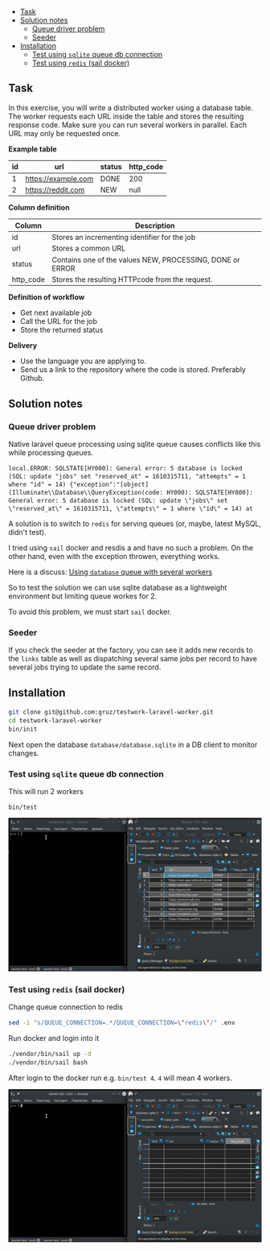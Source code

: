 - [Task](#task)
- [Solution notes](#solution-notes)
  - [Queue driver problem](#queue-driver-problem)
  - [Seeder](#seeder)
- [Installation](#installation)
  - [Test using `sqlite` queue db connection](#test-using-sqlite-queue-db-connection)
  - [Test using `redis` (sail docker)](#test-using-redis-sail-docker)

## Task

In this exercise, you will write a distributed worker using a database table.
The worker requests each URL inside the table and stores the resulting response code.
Make sure you can run several workers in parallel. Each URL may only be requested once.

**Example table**

| id  | url                 | status | http_code |
| --- | ------------------- | ------ | --------- |
| 1   | https://example.com | DONE   | 200       |
| 2   | https://reddit.com  | NEW    | null      |

**Column definition**

| Column    | Description                                               |
| --------- | --------------------------------------------------------- |
| id        | Stores an incrementing identifier for the job             |
| url       | Stores a common URL                                       |
| status    | Contains one of the values NEW, PROCESSING, DONE or ERROR |
| http_code | Stores the resulting HTTP­code from the request.          |

**Definition of workflow**

* Get next available job
* Call the URL for the job
* Store the returned status

**Delivery**

* Use the language you are applying to.
* Send us a link to the repository where the code is stored. Preferably Github.

## Solution notes

### Queue driver problem

Native laravel queue processing using sqlite queue causes conflicts like
this while processing queues.

```
local.ERROR: SQLSTATE[HY000]: General error: 5 database is locked (SQL: update "jobs" set "reserved_at" = 1610315711, "attempts" = 1 where "id" = 14) {"exception":"[object] (Illuminate\\Database\\QueryException(code: HY000): SQLSTATE[HY000]: General error: 5 database is locked (SQL: update \"jobs\" set \"reserved_at\" = 1610315711, \"attempts\" = 1 where \"id\" = 14) at
```

A solution is to switch to `redis` for serving queues (or, maybe, latest MySQL, didn't test).

I tried using `sail` docker and resdis a and have no such a problem.
On the other hand, even with the exception throwen, everything works.

Here is a discuss: [Using `database` queue with several workers](https://github.com/laravel/framework/issues/7046#issuecomment-219724473)

So to test the solution we can use sqlite database as a lightweight environment but limiting queue workes for 2.

To avoid this problem, we must start `sail` docker.

### Seeder

If you check the seeder at the factory, you can see it adds new records to the `links`
table as well as dispatching several same jobs per record to have several jobs
trying to update the same record.

## Installation

```bash
git clone git@github.com:gruz/testwork-laravel-worker.git
cd testwork-laravel-worker
bin/init
```

Next open the database `database/database.sqlite` in a DB client to monitor changes.

### Test using `sqlite` queue db connection

This will run 2 workers

```
bin/test
```

![](docs/database.gif)

### Test using `redis` (sail docker)

Change queue connection to redis

```bash
sed -i "s/QUEUE_CONNECTION=.*/QUEUE_CONNECTION=\"redis\"/" .env
```

Run docker and login into it

```bash
./vendor/bin/sail up -d
./vendor/bin/sail bash
```

After login to the docker run e.g. `bin/test 4`. `4` will mean 4 workers.

![](docs/redis.gif)

